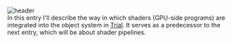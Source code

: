 ![header]()  
In this entry I'll describe the way in which shaders (GPU-side programs) are integrated into the object system in [Trial](https://shirakumo.org/projects/trial). It serves as a predecessor to the next entry, which will be about shader pipelines.

